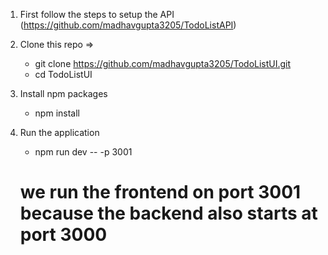 1. First follow the steps to setup the API (https://github.com/madhavgupta3205/TodoListAPI)

2. Clone this repo =>
   - git clone https://github.com/madhavgupta3205/TodoListUI.git
   - cd TodoListUI

3. Install npm packages
   - npm install

4. Run the application
   - npm run dev -- -p 3001

   # we run the frontend on port 3001 because the backend also starts at port 3000 
